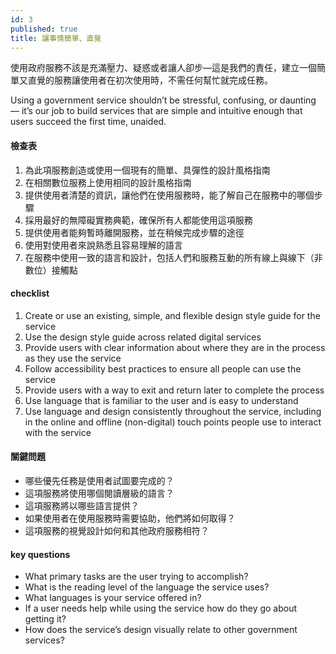 ```yaml
---
id: 3
published: true
title: 讓事情簡單、直覺
---
```

使用政府服務不該是充滿壓力、疑惑或者讓人卻步—這是我們的責任，建立一個簡單又直覺的服務讓使用者在初次使用時，不需任何幫忙就完成任務。

Using a government service shouldn’t be stressful, confusing, or daunting — it’s our job to build services that are simple and intuitive enough that users succeed the first time, unaided.

#### 檢查表
1. 為此項服務創造或使用一個現有的簡單、具彈性的設計風格指南
2. 在相關數位服務上使用相同的設計風格指南
3. 提供使用者清楚的資訊，讓他們在使用服務時，能了解自己在服務中的哪個步驟
4. 採用最好的無障礙實務典範，確保所有人都能使用這項服務
5. 提供使用者能夠暫時離開服務，並在稍候完成步驟的途徑
6. 使用對使用者來說熟悉且容易理解的語言
7. 在服務中使用一致的語言和設計，包括人們和服務互動的所有線上與線下（非數位）接觸點

#### checklist
1. Create or use an existing, simple, and flexible design style guide for the service
2. Use the design style guide across related digital services
3. Provide users with clear information about where they are in the process as they use the service
4. Follow accessibility best practices to ensure all people can use the service
5. Provide users with a way to exit and return later to complete the process
6. Use language that is familiar to the user and is easy to understand
7. Use language and design consistently throughout the service, including in the online and offline (non-digital) touch points people use to interact with the service

#### 關鍵問題
- 哪些優先任務是使用者試圖要完成的？
- 這項服務將使用哪個閱讀層級的語言？
- 這項服務將以哪些語言提供？ 
- 如果使用者在使用服務時需要協助，他們將如何取得？
- 這項服務的視覺設計如何和其他政府服務相符？

#### key questions
- What primary tasks are the user trying to accomplish?
- What is the reading level of the language the service uses?
- What languages is your service offered in?
- If a user needs help while using the service how do they go about getting it?
- How does the service’s design visually relate to other government services?
